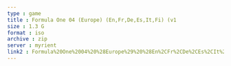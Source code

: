 ```yaml
---
type : game
title : Formula One 04 (Europe) (En,Fr,De,Es,It,Fi) (v1
size : 1.3 G
format : iso
archive : zip
server : myrient
link2 : Formula%20One%2004%20%28Europe%29%20%28En%2CFr%2CDe%2CEs%2CIt%2CFi%29%20%28v1.01%29
---
```

